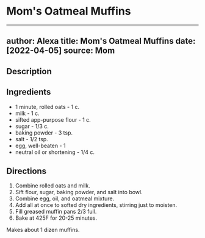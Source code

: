 # Mom's Oatmeal Muffins

---
author: Alexa
title: Mom's Oatmeal Muffins
date: [2022-04-05]
source: Mom
---

## Description



## Ingredients

* 1 minute, rolled oats - 1 c.
* milk - 1 c.
* sifted app-purpose flour - 1 c.
* sugar - 1/3 c.
* baking powder - 3 tsp.
* salt - 1/2 tsp.
* egg, well-beaten - 1
* neutral oil or shortening - 1/4 c.

## Directions
1. Combine rolled oats and milk.
2. Sift flour, sugar, baking powder, and salt into bowl.
3. Combine egg, oil, and oatmeal mixture.
4. Add all at once to softed dry ingredients, stirring just to moisten.
5. Fill greased muffin pans 2/3 full.
6. Bake at 425F for 20-25 minutes.
 
Makes about 1 dizen muffins.



